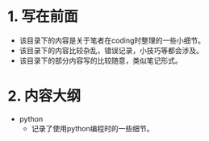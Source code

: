 # 1. 写在前面

- 该目录下的内容是关于笔者在coding时整理的一些小细节。
- 该目录下的内容比较杂乱，错误记录，小技巧等都会涉及。
- 该目录下的部分内容写的比较随意，类似笔记形式。

# 2. 内容大纲

- python
  - 记录了使用python编程时的一些细节。

